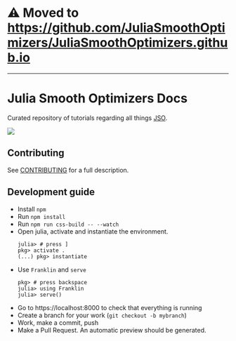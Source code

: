 # ⚠️ Moved to https://github.com/JuliaSmoothOptimizers/JuliaSmoothOptimizers.github.io

---

# Julia Smooth Optimizers Docs

Curated repository of tutorials regarding all things [JSO](https://github.com/JuliaSmoothOptimizers/).

[![](https://img.shields.io/badge/go_to-site-3f51b5.svg)](https://jso-docs.github.io)

## Contributing

See [CONTRIBUTING](CONTRIBUTING.md) for a full description.

## Development guide

- Install `npm`
- Run `npm install`
- Run `npm run css-build -- --watch`
- Open julia, activate and instantiate the environment.
  ```
  julia> # press ]
  pkg> activate .
  (...) pkg> instantiate
  ```
- Use `Franklin` and `serve`
  ```
  pkg> # press backspace
  julia> using Franklin
  julia> serve()
  ```
- Go to https://localhost:8000 to check that everything is running
- Create a branch for your work (`git checkout -b mybranch`)
- Work, make a commit, push
- Make a Pull Request. An automatic preview should be generated.
